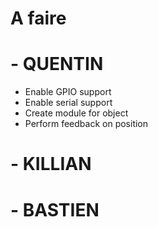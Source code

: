 # A faire 

# - QUENTIN

 - Enable GPIO support
 - Enable serial support
 - Create module for object
 - Perform feedback on position




# - KILLIAN









# - BASTIEN
